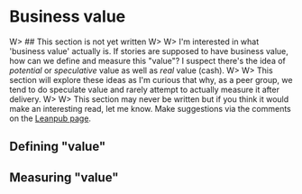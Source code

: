 # Business value

W> ## This section is not yet written
W>
W> I'm interested in what 'business value' actually is. If stories are supposed to have business value, how can we define and measure this "value"? I suspect there's the idea of _potential_ or _speculative_ value as well as _real_ value (cash).
W>
W> This section will explore these ideas as I'm curious that why, as a peer group, we tend to do speculate value and rarely attempt to actually measure it after delivery.
W>
W> This section may never be written but if you think it would make an interesting read, let me know. Make suggestions via the comments on the [Leanpub page](https://leanpub.com/essential_acceptance_testing).

## Defining "value"

## Measuring "value"
